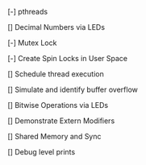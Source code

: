 [-] pthreads

[] Decimal Numbers via LEDs

[-] Mutex Lock

[-] Create Spin Locks in User Space

[] Schedule thread execution

[] Simulate and identify buffer overflow

[] Bitwise Operations via LEDs

[] Demonstrate Extern Modifiers 

[] Shared Memory and Sync

[] Debug level prints


